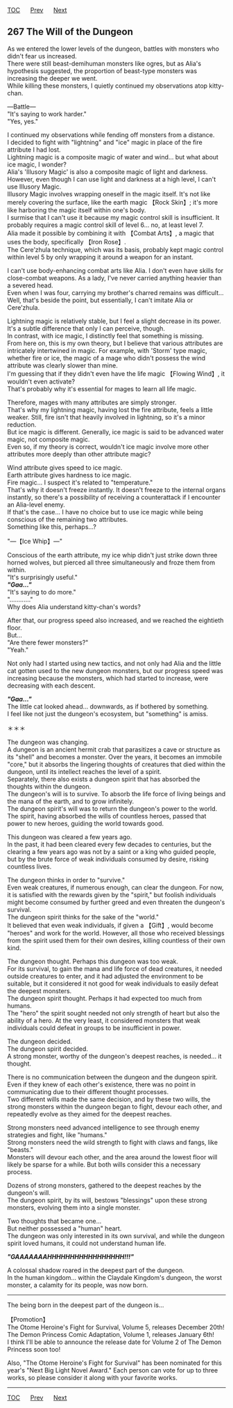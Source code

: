 [TOC](../readme.md)&nbsp;&nbsp;&nbsp;&nbsp;&nbsp;&nbsp;[Prev](chapter0266.md)&nbsp;&nbsp;&nbsp;&nbsp;&nbsp;&nbsp;[Next](chapter0268.md)



## 267 The Will of the Dungeon

As we entered the lower levels of the dungeon, battles with monsters who
didn't fear us increased.  
There were still beast-demihuman monsters like ogres, but as Alia's
hypothesis suggested, the proportion of beast-type monsters was
increasing the deeper we went.  
While killing these monsters, I quietly continued my observations atop
kitty-chan.  
  
―Battle―  
"It's saying to work harder."  
"Yes, yes."  
  
I continued my observations while fending off monsters from a
distance.  
I decided to fight with "lightning" and "ice" magic in place of the fire
attribute I had lost.  
Lightning magic is a composite magic of water and wind... but what about
ice magic, I wonder?  
Alia's 'Illusory Magic' is also a composite magic of light and darkness.
However, even though I can use light and darkness at a high level, I
can't use Illusory Magic.  
Illusory Magic involves wrapping oneself in the magic itself. It's not
like merely covering the surface, like the earth magic 【Rock Skin】;
it's more like harboring the magic itself within one's body.  
I surmise that I can't use it because my magic control skill is
insufficient. It probably requires a magic control skill of level 6...
no, at least level 7.  
Alia made it possible by combining it with 【Combat Arts】, a magic that
uses the body, specifically 【Iron Rose】.  
The Cere’zhula technique, which was its basis, probably kept magic
control within level 5 by only wrapping it around a weapon for an
instant.  
  
I can't use body-enhancing combat arts like Alia. I don't even have
skills for close-combat weapons. As a lady, I've never carried anything
heavier than a severed head.  
Even when I was four, carrying my brother's charred remains was
difficult...  
Well, that's beside the point, but essentially, I can't imitate Alia or
Cere’zhula.  
  
Lightning magic is relatively stable, but I feel a slight decrease in
its power. It's a subtle difference that only I can perceive, though.  
In contrast, with ice magic, I distinctly feel that something is
missing.  
From here on, this is my own theory, but I believe that various
attributes are intricately intertwined in magic. For example, with
'Storm' type magic, whether fire or ice, the magic of a mage who didn't
possess the wind attribute was clearly slower than mine.  
I'm guessing that if they didn't even have the life magic 【Flowing
Wind】, it wouldn't even activate?  
That's probably why it's essential for mages to learn all life magic.  
  
Therefore, mages with many attributes are simply stronger.  
That's why my lightning magic, having lost the fire attribute, feels a
little weaker. Still, fire isn't that heavily involved in lightning, so
it's a minor reduction.  
But ice magic is different. Generally, ice magic is said to be advanced
water magic, not composite magic.  
Even so, if my theory is correct, wouldn't ice magic involve more other
attributes more deeply than other attribute magic?  
  
Wind attribute gives speed to ice magic.  
Earth attribute gives hardness to ice magic.  
Fire magic... I suspect it's related to "temperature."  
That's why it doesn't freeze instantly. It doesn't freeze to the
internal organs instantly, so there's a possibility of receiving a
counterattack if I encounter an Alia-level enemy.  
If that's the case... I have no choice but to use ice magic while being
conscious of the remaining two attributes.  
Something like this, perhaps...?  
  
"―【Ice Whip】―"  
  
Conscious of the earth attribute, my ice whip didn't just strike down
three horned wolves, but pierced all three simultaneously and froze them
from within.  
"It's surprisingly useful."  
***"Gaa..."***  
"It's saying to do more."  
"............"  
Why does Alia understand kitty-chan's words?  
  
After that, our progress speed also increased, and we reached the
eightieth floor.  
But...  
"Are there fewer monsters?"  
"Yeah."  
  
Not only had I started using new tactics, and not only had Alia and the
little cat gotten used to the new dungeon monsters, but our progress
speed was increasing because the monsters, which had started to
increase, were decreasing with each descent.  
  
***"Gaa..."***  
The little cat looked ahead... downwards, as if bothered by something.  
I feel like not just the dungeon's ecosystem, but "something" is
amiss.  
  
＊＊＊  
  
The dungeon was changing.  
A dungeon is an ancient hermit crab that parasitizes a cave or structure
as its "shell" and becomes a monster. Over the years, it becomes an
immobile "core," but it absorbs the lingering thoughts of creatures that
died within the dungeon, until its intellect reaches the level of a
spirit.  
Separately, there also exists a dungeon spirit that has absorbed the
thoughts within the dungeon.  
The dungeon's will is to survive. To absorb the life force of living
beings and the mana of the earth, and to grow infinitely.  
The dungeon spirit's will was to return the dungeon's power to the
world. The spirit, having absorbed the wills of countless heroes, passed
that power to new heroes, guiding the world towards good.  
  
This dungeon was cleared a few years ago.  
In the past, it had been cleared every few decades to centuries, but the
clearing a few years ago was not by a saint or a king who guided people,
but by the brute force of weak individuals consumed by desire, risking
countless lives.  
  
The dungeon thinks in order to "survive."  
Even weak creatures, if numerous enough, can clear the dungeon. For now,
it is satisfied with the rewards given by the "spirit," but foolish
individuals might become consumed by further greed and even threaten the
dungeon's survival.  
The dungeon spirit thinks for the sake of the "world."  
It believed that even weak individuals, if given a 【Gift】, would
become "heroes" and work for the world. However, all those who received
blessings from the spirit used them for their own desires, killing
countless of their own kind.  
  
The dungeon thought. Perhaps this dungeon was too weak.  
For its survival, to gain the mana and life force of dead creatures, it
needed outside creatures to enter, and it had adjusted the environment
to be suitable, but it considered it not good for weak individuals to
easily defeat the deepest monsters.  
The dungeon spirit thought. Perhaps it had expected too much from
humans.  
The "hero" the spirit sought needed not only strength of heart but also
the ability of a hero. At the very least, it considered monsters that
weak individuals could defeat in groups to be insufficient in power.  
  
The dungeon decided.  
The dungeon spirit decided.  
A strong monster, worthy of the dungeon's deepest reaches, is needed...
it thought.  
  
There is no communication between the dungeon and the dungeon spirit.
Even if they knew of each other's existence, there was no point in
communicating due to their different thought processes.  
Two different wills made the same decision, and by these two wills, the
strong monsters within the dungeon began to fight, devour each other,
and repeatedly evolve as they aimed for the deepest reaches.  
  
Strong monsters need advanced intelligence to see through enemy
strategies and fight, like "humans."  
Strong monsters need the wild strength to fight with claws and fangs,
like "beasts."  
Monsters will devour each other, and the area around the lowest floor
will likely be sparse for a while. But both wills consider this a
necessary process.  
  
Dozens of strong monsters, gathered to the deepest reaches by the
dungeon's will.  
The dungeon spirit, by its will, bestows "blessings" upon these strong
monsters, evolving them into a single monster.  
  
Two thoughts that became one...  
But neither possessed a "human" heart.  
The dungeon was only interested in its own survival, and while the
dungeon spirit loved humans, it could not understand human life.  
  
***"GAAAAAAAHHHHHHHHHHHHHHHHH!!!"***  
  
A colossal shadow roared in the deepest part of the dungeon.  
In the human kingdom... within the Claydale Kingdom's dungeon, the worst
monster, a calamity for its people, was now born.  
  

------------------------------------------------------------------------

The being born in the deepest part of the dungeon is...  
  
【Promotion】  
The Otome Heroine's Fight for Survival, Volume 5, releases December
20th!  
The Demon Princess Comic Adaptation, Volume 1, releases January 6th!  
I think I'll be able to announce the release date for Volume 2 of The
Demon Princess soon too!  
  
Also, "The Otome Heroine's Fight for Survival" has been nominated for
this year's "Next Big Light Novel Award." Each person can vote for up to
three works, so please consider it along with your favorite works.  


---
[TOC](../readme.md)&nbsp;&nbsp;&nbsp;&nbsp;&nbsp;&nbsp;[Prev](chapter0266.md)&nbsp;&nbsp;&nbsp;&nbsp;&nbsp;&nbsp;[Next](chapter0268.md)

